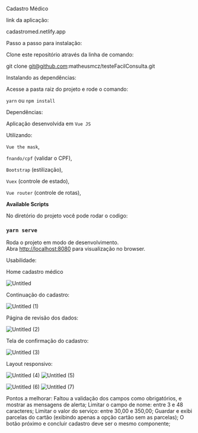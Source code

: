 Cadastro Médico

link da aplicação:

cadastromed.netlify.app

Passo a passo para instalação:

Clone este repositório através da linha de comando:

git clone git@github.com:matheusmcz/testeFacilConsulta.git

Instalando as dependências:

Acesse a pasta raiz do projeto e rode o comando:

`yarn` ou `npm install`

Dependências:

Aplicação desenvolvida em  `Vue JS`

Utilizando:

`Vue the mask`,

`fnando/cpf` (validar o CPF),

`Bootstrap` (estilização),

`Vuex` (controle de estado),

`Vue router` (controle de rotas),

**Available Scripts**

No diretório do projeto você pode rodar o codigo:

### **`yarn serve`**

Roda o projeto em modo de desenvolvimento. Abra [http://localhost:8080](http://localhost:3000/) para visualização no browser.

Usabilidade:

Home cadastro médico

![Untitled](https://user-images.githubusercontent.com/70182429/136636698-3883cae0-4a3c-4df3-b092-1bb529022cfd.png)

Continuação do cadastro:

![Untitled (1)](https://user-images.githubusercontent.com/70182429/136636727-565209f9-3d3e-4a88-ae8c-13ae52f5e73d.png)

Página de revisão dos dados:

![Untitled (2)](https://user-images.githubusercontent.com/70182429/136636750-2095fe04-068c-428e-bc75-29ca8350d080.png)

Tela de confirmação do cadastro:

![Untitled (3)](https://user-images.githubusercontent.com/70182429/136636764-e1fa2f69-28ad-4cea-81b5-a0f946b3ad2e.png)


Layout responsivo:

![Untitled (4)](https://user-images.githubusercontent.com/70182429/136636855-af72c782-9136-42cf-8730-22a3735679a2.png) ![Untitled (5)](https://user-images.githubusercontent.com/70182429/136636866-530c4b0d-a0fa-468c-b8ca-56fb42991118.png)

![Untitled (6)](https://user-images.githubusercontent.com/70182429/136636874-1342ae50-f3a8-4d57-8e14-c6644425a85c.png) ![Untitled (7)](https://user-images.githubusercontent.com/70182429/136636881-f4609c0b-021f-44be-9f5f-a987f5f1855c.png)


Pontos a melhorar:
Faltou a validação dos campos como obrigatórios, e mostrar as mensagens de alerta;
Limitar o campo de nome: entre 3 e 48 caracteres;
Limitar o valor do serviço: entre 30,00 e 350,00;
Guardar e exibi parcelas do cartão (exibindo apenas a opção cartão sem as parcelas);
O botão próximo e concluir cadastro deve ser o mesmo componente;










